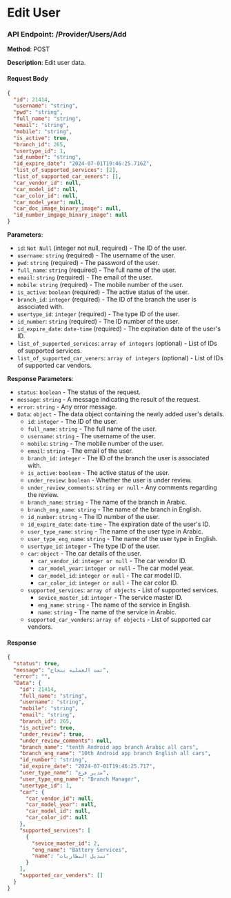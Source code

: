 # Edit User

### API Endpoint: /Provider/Users/Add

**Method**: POST

**Description**: Edit user data.

#### Request Body

```json
{
  "id": 21414,
  "username": "string",
  "pwd": "string",
  "full_name": "string",
  "email": "string",
  "mobile": "string",
  "is_active": true,
  "branch_id": 265,
  "usertype_id": 1,
  "id_number": "string",
  "id_expire_date": "2024-07-01T19:46:25.716Z",
  "list_of_supported_services": [2],
  "list_of_supported_car_veners": [],
  "car_vendor_id": null,
  "car_model_id": null,
  "car_color_id": null,
  "car_model_year": null,
  "car_doc_image_binary_image": null,
  "id_number_imgage_binary_image": null
}
```

**Parameters**:

- `id`: `Not Null` (integer not null, required) - The ID of the user. 
- `username`: `string` (required) - The username of the user.
- `pwd`: `string` (required) - The password of the user.
- `full_name`: `string` (required) - The full name of the user.
- `email`: `string` (required) - The email of the user.
- `mobile`: `string` (required) - The mobile number of the user.
- `is_active`: `boolean` (required) - The active status of the user.
- `branch_id`: `integer` (required) - The ID of the branch the user is associated with.
- `usertype_id`: `integer` (required) - The type ID of the user.
- `id_number`: `string` (required) - The ID number of the user.
- `id_expire_date`: `date-time` (required) - The expiration date of the user's ID.
- `list_of_supported_services`: `array of integers` (optional) - List of IDs of supported services.
- `list_of_supported_car_veners`: `array of integers` (optional) - List of IDs of supported car vendors.



**Response Parameters**:

- `status`: `boolean` - The status of the request.
- `message`: `string` - A message indicating the result of the request.
- `error`: `string` - Any error message.
- `Data`: `object` - The data object containing the newly added user's details.
  - `id`: `integer` - The ID of the  user.
  - `full_name`: `string` - The full name of the user.
  - `username`: `string` - The username of the user.
  - `mobile`: `string` - The mobile number of the user.
  - `email`: `string` - The email of the user.
  - `branch_id`: `integer` - The ID of the branch the user is associated with.
  - `is_active`: `boolean` - The active status of the user.
  - `under_review`: `boolean` - Whether the user is under review.
  - `under_review_comments`: `string or null` - Any comments regarding the review.
  - `branch_name`: `string` - The name of the branch in Arabic.
  - `branch_eng_name`: `string` - The name of the branch in English.
  - `id_number`: `string` - The ID number of the user.
  - `id_expire_date`: `date-time` - The expiration date of the user's ID.
  - `user_type_name`: `string` - The name of the user type in Arabic.
  - `user_type_eng_name`: `string` - The name of the user type in English.
  - `usertype_id`: `integer` - The type ID of the user.
  - `car`: `object` - The car details of the user.
    - `car_vendor_id`: `integer or null` - The car vendor ID.
    - `car_model_year`: `integer or null` - The car model year.
    - `car_model_id`: `integer or null` - The car model ID.
    - `car_color_id`: `integer or null` - The car color ID.
  - `supported_services`: `array of objects` - List of supported services.
    - `sevice_master_id`: `integer` - The service master ID.
    - `eng_name`: `string` - The name of the service in English.
    - `name`: `string` - The name of the service in Arabic.
  - `supported_car_venders`: `array of objects` - List of supported car vendors.

  
#### Response

```json
{
  "status": true,
  "message": "تمت العمليه بنجاح",
  "error": "",
  "Data": {
    "id": 21414,
    "full_name": "string",
    "username": "string",
    "mobile": "string",
    "email": "string",
    "branch_id": 265,
    "is_active": true,
    "under_review": true,
    "under_review_comments": null,
    "branch_name": "tenth Android app branch Arabic all cars",
    "branch_eng_name": "10th Android app branch English all cars",
    "id_number": "string",
    "id_expire_date": "2024-07-01T19:46:25.717",
    "user_type_name": "مدير فرع",
    "user_type_eng_name": "Branch Manager",
    "usertype_id": 1,
    "car": {
      "car_vendor_id": null,
      "car_model_year": null,
      "car_model_id": null,
      "car_color_id": null
    },
    "supported_services": [
      {
        "sevice_master_id": 2,
        "eng_name": "Battery Services",
        "name": "تبديل البطاريات"
      }
    ],
    "supported_car_venders": []
  }
}
```



